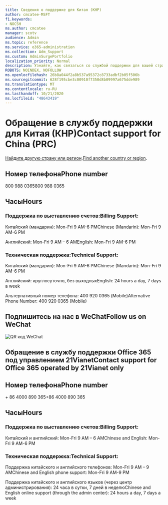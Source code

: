 ```yaml
---
title: Сведения о поддержке для Китая (КНР)
author: cmcatee-MSFT
f1.keywords:
- NOCSH
ms.author: cmcatee
manager: scotv
audience: Admin
ms.topic: reference
ms.service: o365-administration
ms.collection: Adm_Support
ms.custom: AdminSurgePortfolio
localization_priority: Normal
description: Узнайте, как связаться со службой поддержки для вашей страны или региона.
ROBOTS: NOINDEX, NOFOLLOW
ms.openlocfilehash: 26b8a044f2a8b537a95372c8733adbf2b05f506b
ms.sourcegitcommit: 628f195cbe3c00910f7350d8b09997a675dde989
ms.translationtype: MT
ms.contentlocale: ru-RU
ms.lasthandoff: 10/21/2020
ms.locfileid: "48643419"
---
```

# <a name="contact-support-for-china-prc"></a><span data-ttu-id="0eaeb-103">Обращение в службу поддержки для Китая (КНР)</span><span class="sxs-lookup"><span data-stu-id="0eaeb-103">Contact support for China (PRC)</span></span>

<span data-ttu-id="0eaeb-104">[Найдите другую страну или регион](../contact-support-for-business-products.md).</span><span class="sxs-lookup"><span data-stu-id="0eaeb-104">[Find another country or region](../contact-support-for-business-products.md).</span></span>

## <a name="phone-number"></a><span data-ttu-id="0eaeb-105">Номер телефона</span><span class="sxs-lookup"><span data-stu-id="0eaeb-105">Phone number</span></span>
<span data-ttu-id="0eaeb-106">800 988 0365</span><span class="sxs-lookup"><span data-stu-id="0eaeb-106">800 988 0365</span></span>

## <a name="hours"></a><span data-ttu-id="0eaeb-107">Часы</span><span class="sxs-lookup"><span data-stu-id="0eaeb-107">Hours</span></span>
### <a name="billing-support"></a><span data-ttu-id="0eaeb-108">Поддержка по выставлению счетов:</span><span class="sxs-lookup"><span data-stu-id="0eaeb-108">Billing Support:</span></span>

<span data-ttu-id="0eaeb-109">Китайский (мандарин): Mon-Fri 9 AM-6 PM</span><span class="sxs-lookup"><span data-stu-id="0eaeb-109">Chinese (Mandarin): Mon-Fri 9 AM-6 PM</span></span>

<span data-ttu-id="0eaeb-110">Английский: Mon-Fri 9 AM – 6 AM</span><span class="sxs-lookup"><span data-stu-id="0eaeb-110">English: Mon-Fri 9 AM-6 PM</span></span>

### <a name="technical-support"></a><span data-ttu-id="0eaeb-111">Техническая поддержка:</span><span class="sxs-lookup"><span data-stu-id="0eaeb-111">Technical Support:</span></span>

<span data-ttu-id="0eaeb-112">Китайский (мандарин): Mon-Fri 9 AM-6 PM</span><span class="sxs-lookup"><span data-stu-id="0eaeb-112">Chinese (Mandarin): Mon-Fri 9 AM-6 PM</span></span>

<span data-ttu-id="0eaeb-113">Английский: круглосуточно, без выходных</span><span class="sxs-lookup"><span data-stu-id="0eaeb-113">English: 24 hours a day, 7 days a week</span></span>

<span data-ttu-id="0eaeb-114">Альтернативный номер телефона: 400 920 0365 (Mobile)</span><span class="sxs-lookup"><span data-stu-id="0eaeb-114">Alternative Phone Number: 400 920 0365 (Mobile)</span></span>

## <a name="follow-us-on-wechat"></a><span data-ttu-id="0eaeb-115">Подпишитесь на нас в WeChat</span><span class="sxs-lookup"><span data-stu-id="0eaeb-115">Follow us on WeChat</span></span>
![QR код WeChat](../../media/4d8fe09c-1a11-4cd8-be4c-75add8dccddd.jpg)

## <a name="contact-support-for-office-365-operated-by-21vianet-only"></a><span data-ttu-id="0eaeb-117">Обращение в службу поддержки Office 365 под управлением 21Vianet</span><span class="sxs-lookup"><span data-stu-id="0eaeb-117">Contact support for Office 365 operated by 21Vianet only</span></span>
## <a name="phone-number"></a><span data-ttu-id="0eaeb-118">Номер телефона</span><span class="sxs-lookup"><span data-stu-id="0eaeb-118">Phone number</span></span>
<span data-ttu-id="0eaeb-119">+ 86 4000 890 365</span><span class="sxs-lookup"><span data-stu-id="0eaeb-119">+86 4000 890 365</span></span>

## <a name="hours"></a><span data-ttu-id="0eaeb-120">Часы</span><span class="sxs-lookup"><span data-stu-id="0eaeb-120">Hours</span></span>
### <a name="billing-support"></a><span data-ttu-id="0eaeb-121">Поддержка по выставлению счетов:</span><span class="sxs-lookup"><span data-stu-id="0eaeb-121">Billing Support:</span></span>

<span data-ttu-id="0eaeb-122">Китайский и английский: Mon-Fri 9 AM – 6 AM</span><span class="sxs-lookup"><span data-stu-id="0eaeb-122">Chinese and English: Mon-Fri 9 AM-6 PM</span></span>

### <a name="technical-support"></a><span data-ttu-id="0eaeb-123">Техническая поддержка:</span><span class="sxs-lookup"><span data-stu-id="0eaeb-123">Technical Support:</span></span>

<span data-ttu-id="0eaeb-124">Поддержка китайского и английского телефонов: Mon-Fri 9 AM – 9 AM</span><span class="sxs-lookup"><span data-stu-id="0eaeb-124">Chinese and English phone support: Mon-Fri 9 AM-9 PM</span></span>

<span data-ttu-id="0eaeb-125">Поддержка китайского и английского языков (через центр администрирования): 24 часа в сутки, 7 дней в неделю</span><span class="sxs-lookup"><span data-stu-id="0eaeb-125">Chinese and English online support (through the admin center): 24 hours a day, 7 days a week</span></span>
